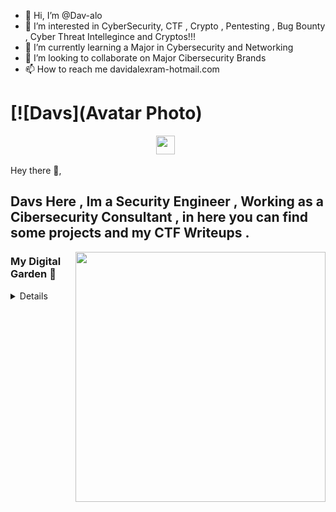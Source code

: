 - 👋 Hi, I’m @Dav-alo
- 👀 I’m interested in CyberSecurity, CTF , Crypto , Pentesting , Bug Bounty , Cyber Threat Intellegince and Cryptos!!!
- 🌱 I’m currently learning a Major in Cybersecurity and Networking
- 💞️ I’m looking to collaborate on Major Cibersecurity Brands 
- 📫 How to reach me davidalexram-hotmail.com

<!---
Dav-alo/Dav-alo is a ✨ special ✨ repository because its `README.md` (this file) appears on your GitHub profile.
You can click the Preview link to take a look at your changes.
--->

# [![Davs](Avatar Photo)
<p align='center'>
<a href="#"><img height="30" src="https://raw.githubusercontent.com/WaylonWalker/WaylonWalker/main/icon/dev.png"></a>&nbsp;&nbsp;
</p>

Hey there 👋,

Davs Here , Im a Security Engineer , Working as a Cibersecurity Consultant , in here you can find some projects and my CTF Writeups . 
 ---

<p>
  <a href="https://davs"><img width="400" align='right' src="h****"></a>
</p>

### My Digital Garden 🌱

<details>

